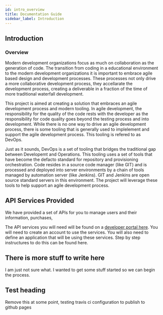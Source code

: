 ```yaml
---
id: intro_overview
title: Documentation Guide
sidebar_label: Introduction
---
```


## Introduction

### Overview

Modern development organizations focus as much on collaboration as the generation of code. The transition from coding in a educational environment to the modern development organizations it is important to embrace agile based design and development processes. These processes not only drive a more collaborative development process, they accellarate the development process, creating a deliverable in a fraction of the time of more traditional waterfall development. 

This project is aimed at creating a solution that embraces an agile development process and modern tooling. In agile development, the responsibility for the quality of the code rests with the developer as the responsibility for code quality goes beyond the testing process and into development. While there is no one way to drive an agile development process, there is some tooling that is generally used to implelement and support the agile development process. This tooling is refered to as DevOps.

Just as it sounds, DevOps is a set of tooling that bridges the traditional gap between Developemt and Operations. This tooling uses a set of tools that have become the defacto standard for repository and provisioning orchestration. Code resides in a source code manager (like GIT) and is processed and deployed into server environments by a chain of tools managed by automation server (like Jenkins). GIT and Jenkins are open source standard servers in this environment. The project will leverage these tools to help support an agile development process.

## API Services Provided

We have provided a set of APIs for you to manage users and their information, purchases, 

The API services you will need will be found on a [developer portal here](https://sb-lasermusibmcom-dev.developer.us.apiconnect.ibmcloud.com/). You will need to create an account to use the services. You will also need to define an application that will be using these services. Step by step instructures to do this can be found here. 

## There is more stuff to write here
I am just not sure what. I wanted to get some stuff started so we can begin the process.

## Test heading
Remove this at some point, testing travis ci configuration to publish to github pages
